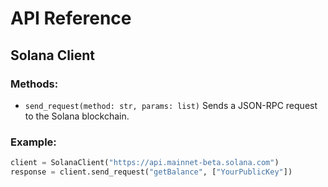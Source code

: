 # API Reference

## Solana Client
### Methods:
- `send_request(method: str, params: list)`
  Sends a JSON-RPC request to the Solana blockchain.

### Example:
```python
client = SolanaClient("https://api.mainnet-beta.solana.com")
response = client.send_request("getBalance", ["YourPublicKey"])
